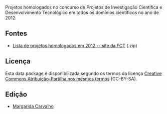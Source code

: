 Projetos homologados no concurso de Projetos de Investigação Científica e Desenvolvimento Tecnológico em todos os domínios científicos no ano de 2012.


Fontes
------

* [Lista de projetos homologados em 2012 -- site da FCT](https://www.fct.pt/apoios/projectos/concursos/2012/docs/C2012-ProjetosHomologados-AwardedProjectGrants.zip) (.zip)


Licença
-------

Esta data package é disponibilizada segundo os termos da licença [Creative Commons Atribuição-Partilha nos mesmos termos](https://creativecommons.org/licenses/by-sa/4.0/) (CC-BY-SA).


Edição
------

* [Margarida Carvalho](http://margaridacarvalho.org)